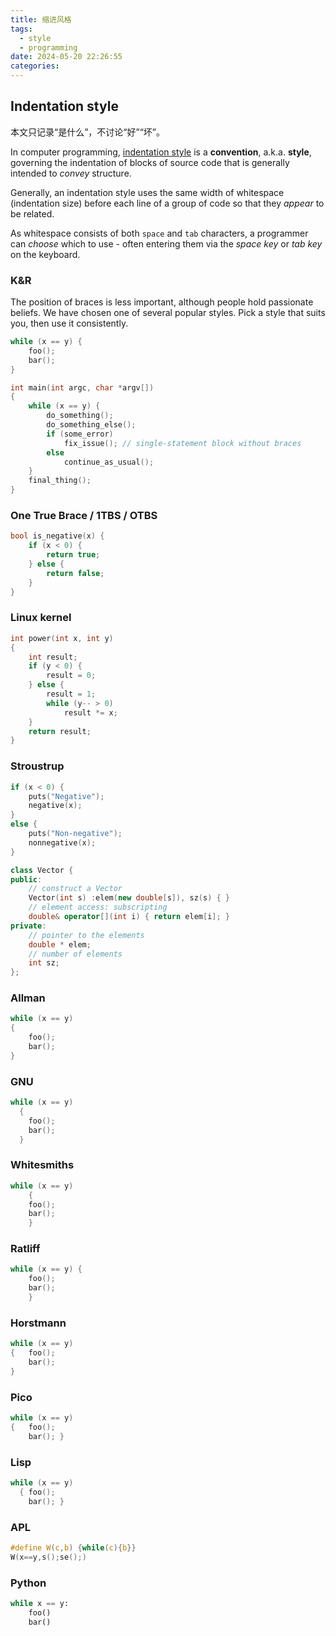 ```yaml
---
title: 缩进风格
tags:
  - style
  - programming
date: 2024-05-20 22:26:55
categories:
---
```


## Indentation style

本文只记录“是什么”，不讨论“好”“坏”。

In computer programming, [indentation style](https://en.wikipedia.org/wiki/Indentation_style) is a __convention__, a.k.a. __style__, governing the indentation of blocks of source code that is generally intended to _convey_ structure.

Generally, an indentation style uses the same width of whitespace (indentation size) before each line of a group of code so that they _appear_ to be related.

As whitespace consists of both `space` and `tab` characters, a programmer can _choose_ which to use - often entering them via the _space key_ or _tab key_ on the keyboard.

### K&R

The position of braces is less important, although people hold passionate beliefs. We have chosen one of several popular styles. Pick a style that suits you, then use it consistently.

```c K&R
while (x == y) {
    foo();
    bar();
}
```

```c
int main(int argc, char *argv[])
{
    while (x == y) {
        do_something();
        do_something_else();
        if (some_error)
            fix_issue(); // single-statement block without braces
        else
            continue_as_usual();
    }
    final_thing();
}
```

### One True Brace / 1TBS / OTBS

```c One True Brace
bool is_negative(x) {
    if (x < 0) {
        return true;
    } else {
        return false;
    }
}
```

### Linux kernel

```c Linux kernel
int power(int x, int y)
{
	int result;
	if (y < 0) {
		result = 0;
	} else {
		result = 1;
		while (y-- > 0)
			result *= x;
	}
	return result;
}
```

### Stroustrup

```c++ Stroustrup
if (x < 0) {
    puts("Negative");
    negative(x);
}
else {
    puts("Non-negative");
    nonnegative(x);
}
```

```c++ Stroustrup
class Vector {
public:
    // construct a Vector
    Vector(int s) :elem(new double[s]), sz(s) { }
    // element access: subscripting
    double& operator[](int i) { return elem[i]; }
private:
    // pointer to the elements
    double * elem;
    // number of elements
    int sz;
};
```

### Allman

```c Allman
while (x == y)
{
    foo();
    bar();
}
```

### GNU

```c GNU
while (x == y)
  {
    foo();
    bar();
  }
```

### Whitesmiths

```c Whitesmiths
while (x == y)
    {
    foo();
    bar();
    }
```

### Ratliff

```c Ratliff
while (x == y) {
    foo();
    bar();
    }
```

### Horstmann

```c Horstmann
while (x == y)
{   foo();
    bar();
}
```

### Pico

```c Pico
while (x == y)
{   foo();
    bar(); }
```

### Lisp

```c Lisp
while (x == y)
  { foo();
    bar(); }
```

### APL

```c APL
#define W(c,b) {while(c){b}}
W(x==y,s();se();)
```

### Python

```python Python
while x == y:
    foo()
    bar()
```
